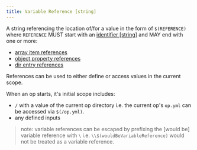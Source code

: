```yaml
---
title: Variable Reference [string]
---
```

A string referencing the location of/for a value in the form of `$(REFERENCE)` where `REFERENCE` MUST start with an [identifier [string]](identifier.md) and MAY end with one or more:
- [array item references](../../../types/array.md#item-referencing)
- [object property references](../../../types/object.md#property-referencing)
- [dir entry references](../../../types/dir.md#entry-referencing)

References can be used to either define or access values in the current scope. 

When an op starts, it's initial scope includes:

- `/` with a value of the current op directory i.e. the current op's `op.yml` can be accessed via `$(/op.yml)`.
- any defined inputs


> note: variable references can be escaped by prefixing the [would be] variable reference with `\` i.e. `\\$(wouldBeVariableReference)` would not be treated as a variable reference. 